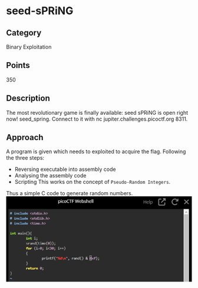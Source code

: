 # seed-sPRiNG

## Category
Binary Exploitation

## Points
350

## Description
The most revolutionary game is finally available: seed sPRiNG is open right now! seed_spring. Connect to it with nc jupiter.challenges.picoctf.org 8311.

## Approach
A program is given which needs to exploited to acquire the flag. 
Following the three steps:
- Reversing executable into assembly code
- Analysing the assembly code
- Scripting
This works on the concept of `Pseudo-Random Integers`.

Thus a simple C code to generate random numbers.
![Alt text](/seed_spring2.png)

  
